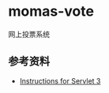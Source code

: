# momas-vote

网上投票系统

## 参考资料

- [Instructions for Servlet 3](https://www.webjars.org/documentation#servlet3)